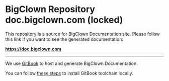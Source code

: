 # BigClown Repository doc.bigclown.com (locked)

This repository is a source for BigClown Documentation site.
Please follow this link if you want to see the generated documentation:

**https://doc.bigclown.com**

---

We use [GitBook](https://www.gitbook.com) to host and generate BigClown Documentation.

You can follow [these steps](https://toolchain.gitbook.com/setup.html) to install GitBook toolchain locally.
